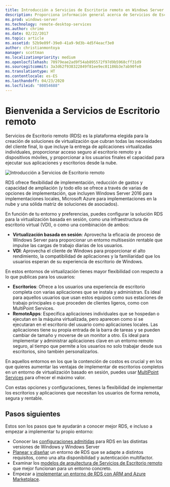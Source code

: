 ```yaml
---
title: Introducción a Servicios de Escritorio remoto en Windows Server 2016
description: Proporciona información general acerca de Servicios de Escritorio remoto
ms.prod: windows-server
ms.technology: remote-desktop-services
ms.author: chrimo
ms.date: 02/22/2017
ms.topic: article
ms.assetid: 52b9e09f-39e0-41a9-9d3b-4d5f4eacf3e0
author: christianmontoya
manager: scottman
ms.localizationpriority: medium
ms.openlocfilehash: 70979eae2ad9f54ab895572f97d9b5968cff31d9
ms.sourcegitcommit: 3a3d62f938322849f81ee9ec01186b3e7ab90fe0
ms.translationtype: HT
ms.contentlocale: es-ES
ms.lasthandoff: 04/23/2020
ms.locfileid: "80854688"
---
```

# <a name="welcome-to-remote-desktop-services"></a>Bienvenida a Servicios de Escritorio remoto 

Servicios de Escritorio remoto (RDS) es la plataforma elegida para la creación de soluciones de virtualización que cubran todas las necesidades del cliente final, lo que incluye la entrega de aplicaciones virtualizadas individuales, proporcionar acceso seguro al escritorio remoto y a dispositivos móviles, y proporcionar a los usuarios finales el capacidad para ejecutar sus aplicaciones y escritorios desde la nube.

![Introducción a Servicios de Escritorio remoto](./media/rds-overview.png)

RDS ofrece flexibilidad de implementación, reducción de gastos y capacidad de ampliación (y todo ello se ofrece a través de varias de opciones de implementación, que incluyen Windows Server 2016 para implementaciones locales, Microsoft Azure para implementaciones en la nube y una sólida matriz de soluciones de asociados).

En función de tu entorno y preferencias, puedes configurar la solución RDS para la virtualización basada en sesión, como una infraestructura de escritorio virtual (VDI), o como una combinación de ambos:

- **Virtualización basada en sesión**: Aprovecha la eficacia de proceso de Windows Server para proporcionar un entorno multisesión rentable que impulse las cargas de trabajo diarias de los usuarios.
- **VDI**: Aprovecha el cliente de Windows para proporcionar el alto rendimiento, la compatibilidad de aplicaciones y la familiaridad que los usuarios esperan de su experiencia de escritorio de Windows.

En estos entornos de virtualización tienes mayor flexibilidad con respecto a lo que publicas para los usuarios:

- **Escritorios**: Ofrece a los usuarios una experiencia de escritorio completa con varias aplicaciones que se instala y administran. Es ideal para aquellos usuarios que usan estos equipos como sus estaciones de trabajo principales o que proceden de clientes ligeros, como con MultiPoint Services.
- **RemoteApps**: Especifica aplicaciones individuales que se hospedan o ejecutan en la máquina virtualizada, pero aparecen como si se ejecutaran en el escritorio del usuario como aplicaciones locales. Las aplicaciones tiene su propia entrada de la barra de tareas y se pueden cambiar de tamaño y moverse de un monitor a otro. Es ideal para implementar y administrar aplicaciones clave en un entorno remoto seguro, al tiempo que permite a los usuarios no solo trabajar desde sus escritorios, sino también personalizarlos.

En aquellos entornos en los que la contención de costos es crucial y en los que quieres aumentar las ventajas de implementar de escritorios completos en un entorno de virtualización basado en sesión, puedes usar [MultiPoint Services](../multipoint-services/multipoint-services.md) para ofrecer el máximo valor. 

Con estas opciones y configuraciones, tienes la flexibilidad de implementar los escritorios y aplicaciones que necesitan los usuarios de forma remota, segura y rentable.

## <a name="next-steps"></a>Pasos siguientes

Estos son los pasos que te ayudarán a conocer mejor RDS, e incluso a empezar a implementar tu propio entorno:
-    Conocer las [configuraciones admitidas](rds-supported-config.md) para RDS en las distintas versiones de Windows y Windows Server
-    [Planear y diseñar](rds-plan-and-design.md) un entorno de RDS que se adapte a distintos requisitos, como una alta disponibilidad y autenticación multifactor.
-    Examinar los [modelos de arquitectura de Servicios de Escritorio remoto](desktop-hosting-logical-architecture.md) que mejor funcionan para un entorno concreto.
-    Empezar a [implementar un entorno de RDS con ARM and Azure Marketplace](rds-in-azure.md).
